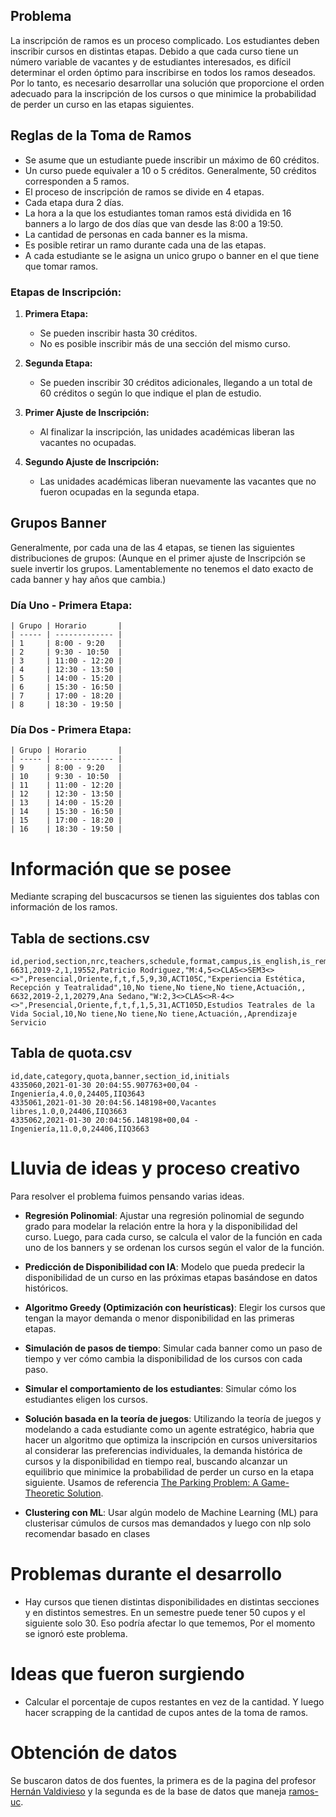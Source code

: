 ## **Problema**

La inscripción de ramos es un proceso complicado. Los estudiantes deben inscribir cursos en distintas etapas. Debido a que cada curso tiene un número variable de vacantes y de estudiantes interesados, es difícil determinar el orden óptimo para inscribirse en todos los ramos deseados. Por lo tanto, es necesario desarrollar una solución que proporcione el orden adecuado para la inscripción de los cursos o que minimice la probabilidad de perder un curso en las etapas siguientes.

## **Reglas de la Toma de Ramos**

- Se asume que un estudiante puede inscribir un máximo de 60 créditos.
- Un curso puede equivaler a 10 o 5 créditos. Generalmente, 50 créditos corresponden a 5 ramos.
- El proceso de inscripción de ramos se divide en 4 etapas.
- Cada etapa dura 2 días.
- La hora a la que los estudiantes toman ramos está dividida en 16 banners a lo largo de dos días que van desde las 8:00 a 19:50.
- La cantidad de personas en cada banner es la misma.
- Es posible retirar un ramo durante cada una de las etapas.
- A cada estudiante se le asigna un unico grupo o banner en el que tiene que tomar ramos.

### **Etapas de Inscripción:**

1. **Primera Etapa:**

   - Se pueden inscribir hasta 30 créditos.
   - No es posible inscribir más de una sección del mismo curso.

2. **Segunda Etapa:**

   - Se pueden inscribir 30 créditos adicionales, llegando a un total de 60 créditos o según lo que indique el plan de estudio.

3. **Primer Ajuste de Inscripción:**

   - Al finalizar la inscripción, las unidades académicas liberan las vacantes no ocupadas.

4. **Segundo Ajuste de Inscripción:**
   - Las unidades académicas liberan nuevamente las vacantes que no fueron ocupadas en la segunda etapa.

## **Grupos Banner**

Generalmente, por cada una de las 4 etapas, se tienen las siguientes distribuciones de grupos:
(Aunque en el primer ajuste de Inscripción se suele invertir los grupos. Lamentablemente no tenemos el dato exacto de cada banner y hay años que cambia.)

### **Día Uno - Primera Etapa:**

```
| Grupo | Horario       |
| ----- | ------------- |
| 1     | 8:00 - 9:20   |
| 2     | 9:30 - 10:50  |
| 3     | 11:00 - 12:20 |
| 4     | 12:30 - 13:50 |
| 5     | 14:00 - 15:20 |
| 6     | 15:30 - 16:50 |
| 7     | 17:00 - 18:20 |
| 8     | 18:30 - 19:50 |
```

### **Día Dos - Primera Etapa:**

```
| Grupo | Horario       |
| ----- | ------------- |
| 9     | 8:00 - 9:20   |
| 10    | 9:30 - 10:50  |
| 11    | 11:00 - 12:20 |
| 12    | 12:30 - 13:50 |
| 13    | 14:00 - 15:20 |
| 14    | 15:30 - 16:50 |
| 15    | 17:00 - 18:20 |
| 16    | 18:30 - 19:50 |
```

# Información que se posee

Mediante scraping del buscacursos se tienen las siguientes dos tablas con información de los ramos.

## Tabla de sections.csv

```
id,period,section,nrc,teachers,schedule,format,campus,is_english,is_removable,is_special,available_quota,total_quota,course_id,initials,name,credits,req,con,restr,school,area,category
6631,2019-2,1,19552,Patricio Rodriguez,"M:4,5<>CLAS<>SEM3<><>",Presencial,Oriente,f,t,f,5,9,30,ACT105C,"Experiencia Estética, Recepción y Teatralidad",10,No tiene,No tiene,No tiene,Actuación,,
6632,2019-2,1,20279,Ana Sedano,"W:2,3<>CLAS<>R-4<><>",Presencial,Oriente,f,t,f,1,5,31,ACT105D,Estudios Teatrales de la Vida Social,10,No tiene,No tiene,No tiene,Actuación,,Aprendizaje Servicio
```

## Tabla de quota.csv

```
id,date,category,quota,banner,section_id,initials
4335060,2021-01-30 20:04:55.907763+00,04 - Ingeniería,4.0,0,24405,IIQ3643
4335061,2021-01-30 20:04:56.148198+00,Vacantes libres,1.0,0,24406,IIQ3663
4335062,2021-01-30 20:04:56.148198+00,04 - Ingeniería,11.0,0,24406,IIQ3663
```

# Lluvia de ideas y proceso creativo

Para resolver el problema fuimos pensando varias ideas.

- **Regresión Polinomial**: Ajustar una regresión polinomial de segundo grado para modelar la relación entre la hora y la disponibilidad del curso. Luego, para cada curso, se calcula el valor de la función en cada uno de los banners y se ordenan los cursos según el valor de la función.
- **Predicción de Disponibilidad con IA**: Modelo que pueda predecir la disponibilidad de un curso en las próximas etapas basándose en datos históricos.

- **Algoritmo Greedy (Optimización con heurísticas)**: Elegir los cursos que tengan la mayor demanda o menor disponibilidad en las primeras etapas.

- **Simulación de pasos de tiempo**: Simular cada banner como un paso de tiempo y ver cómo cambia la disponibilidad de los cursos con cada paso.

- **Simular el comportamiento de los estudiantes**: Simular cómo los estudiantes eligen los cursos.

- **Solución basada en la teoría de juegos**: Utilizando la teoría de juegos y modelando a cada estudiante como un agente estratégico, habria que hacer un algoritmo que optimiza la inscripción en cursos universitarios al considerar las preferencias individuales, la demanda histórica de cursos y la disponibilidad en tiempo real, buscando alcanzar un equilibrio que minimice la probabilidad de perder un curso en la etapa siguiente. Usamos de referencia [The Parking Problem: A Game-Theoretic Solution](https://arxiv.org/abs/2204.01395).

- **Clustering con ML**: Usar algún modelo de Machine Learning (ML) para clusterisar cúmulos de cursos mas demandados y luego con nlp solo recomendar basado en clases

# Problemas durante el desarrollo

- Hay cursos que tienen distintas disponibilidades en distintas secciones y en distintos semestres. En un semestre puede tener 50 cupos y el siguiente solo 30. Eso podría afectar lo que tememos, Por el momento se ignoró este problema.

# Ideas que fueron surgiendo

- Calcular el porcentaje de cupos restantes en vez de la cantidad. Y luego hacer scrapping de la cantidad de cupos antes de la toma de ramos.

# Obtención de datos

Se buscaron datos de dos fuentes, la primera es de la pagina del profesor [Hernán Valdivieso](https://hernan4444.github.io/cupos-banner) y la segunda es de la base de datos que maneja [ramos-uc](https://github.com/open-source-uc/ramos-uc).
